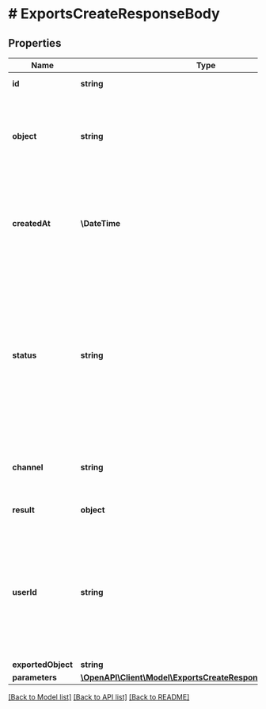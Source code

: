 # # ExportsCreateResponseBody

## Properties

Name | Type | Description | Notes
------------ | ------------- | ------------- | -------------
**id** | **string** | Unique export ID. | [optional]
**object** | **string** | The type of object being represented. This object stores information about the export. | [optional] [default to 'export']
**createdAt** | **\DateTime** | Timestamp representing the date and time when the export was scheduled in ISO 8601 format. | [optional]
**status** | **string** | Status of the export. Informs you whether the export has already been completed, i.e. indicates whether the file containing the exported data has been generated. | [optional] [default to 'SCHEDULED']
**channel** | **string** | The channel through which the export was triggered. | [optional]
**result** | **object** | Contains the URL of the CSV file. | [optional]
**userId** | **string** | Identifies the specific user who initiated the export through the Voucherify Dashboard; returned when the channel value is WEBSITE. | [optional]
**exportedObject** | **string** |  | [optional]
**parameters** | [**\OpenAPI\Client\Model\ExportsCreateResponseBodyParameters**](ExportsCreateResponseBodyParameters.md) |  | [optional]

[[Back to Model list]](../../README.md#models) [[Back to API list]](../../README.md#endpoints) [[Back to README]](../../README.md)
